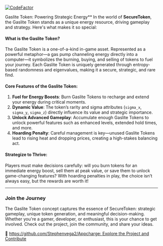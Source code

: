 [![CodeFactor](https://www.codefactor.io/repository/github/stephenvega2/appcharge/badge)](https://www.codefactor.io/repository/github/stephenvega2/appcharge)

Gaslite Token: Powering Strategic Energy**
In the world of **SecureToken**, the Gaslite Token stands as a unique energy resource, driving gameplay and strategy. Here's what makes it so special:

#### **What is the Gaslite Token?**
The Gaslite Token is a one-of-a-kind in-game asset. Represented as a powerful metaphor—a gas pump channeling energy directly into a computer—it symbolizes the burning, buying, and selling of tokens to fuel your journey. Each Gaslite Token is uniquely generated through entropy-based randomness and eigenvalues, making it a secure, strategic, and rare find.

#### **Core Features of the Gaslite Token**:
1. **Fuel for Energy Boosts**: Burn Gaslite Tokens to recharge and extend your energy during critical moments.
2. **Dynamic Value**: The token’s rarity and sigma attributes (`sigma_x`, `sigma_y`, `sigma_z`) directly influence its value and strategic importance.
3. **Unlock Advanced Gameplay**: Accumulate enough Gaslite Tokens to unlock powerful features such as enhanced levels, extended hold times, and more.
4. **Hoarding Penalty**: Careful management is key—unused Gaslite Tokens lead to rising heat and dropping prices, creating a high-stakes balancing act.

#### **Strategize to Thrive**:
Players must make decisions carefully: will you burn tokens for an immediate energy boost, sell them at peak value, or save them to unlock game-changing features? With hoarding penalties in play, the choice isn’t always easy, but the rewards are worth it!

---

### **Join the Journey**
The Gaslite Token concept captures the essence of SecureToken: strategic gameplay, unique token generation, and meaningful decision-making. Whether you're a gamer, developer, or enthusiast, this is your chance to get involved. Check out the project, join the community, and share your ideas.

🔗 [https://github.com/Stephenvega2/Appcharge: Explore the Project and Contribute](#)
